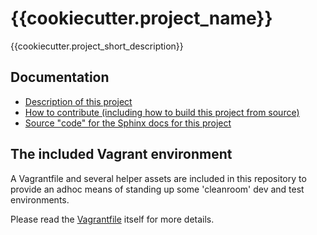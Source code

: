 # {{cookiecutter.project_name}}

{{cookiecutter.project_short_description}}

## Documentation

* [Description of this project](DESCRIPTION.rst)
* [How to contribute (including how to build this project from source)](CONTRIBUTING.rst)
* [Source "code" for the Sphinx docs for this project](sphinx_docs/source/index.rst)

## The included Vagrant environment

A Vagrantfile and several helper assets are included in this repository to provide an
adhoc means of standing up some 'cleanroom' dev and test environments.

Please read the [Vagrantfile](Vagrantfile) itself for more details.
